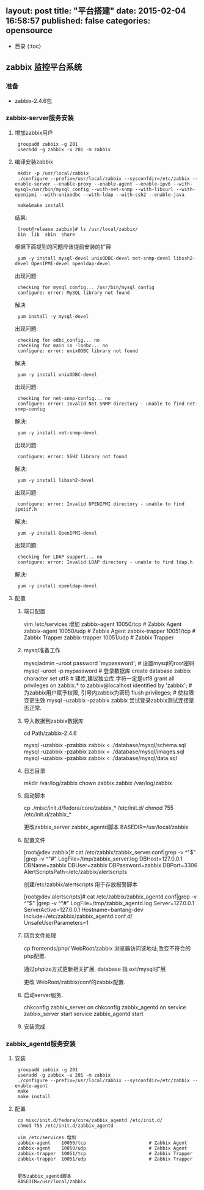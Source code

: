 layout: post
title:  "平台搭建"
date:   2015-02-04 16:58:57
published: false
categories: opensource
---

* 目录
{:toc}


## zabbix 监控平台系统

### 准备

* zabbix-2.4.6包

### zabbix-server服务安装

1. 增加zabbix用户

        groupadd zabbix -g 201
        useradd -g zabbix -u 201 -m zabbix
        
2. 编译安装zabbix

        mkdir -p /usr/local/zabbix
        ./configure --prefix=/usr/local/zabbix --sysconfdir=/etc/zabbix --enable-server --enable-proxy --enable-agent --enable-ipv6 --with-mysql=/usr/bin/mysql_config --with-net-snmp --with-libcurl --with-openipmi --with-unixodbc --with-ldap --with-ssh2 --enable-java
        
        make&make install
        
    结果:
    
        [root@release zabbix]# ls /usr/local/zabbix/
        bin  lib  sbin  share
        
    根据下面提到的问题应该提前安装的扩展
        
        yum -y install mysql-devel unixODBC-devel net-snmp-devel libssh2-devel OpenIPMI-devel openldap-devel
    
    出现问题:
        
        checking for mysql_config... /usr/bin/mysql_config
        configure: error: MySQL library not found
        
    解决
        
        yum install -y mysql-devel
    
    出现问题:
        
        checking for odbc_config... no
        checking for main in -lodbc... no
        configure: error: unixODBC library not found
    
    解决
    
        yum -y install unixODBC-devel
        
    出现问题:
        
        checking for net-snmp-config... no
        configure: error: Invalid Net-SNMP directory - unable to find net-snmp-config
    
    解决:
        
        yum -y install net-snmp-devel
        
    出现问题:
        
        configure: error: SSH2 library not found
    
    解决:
    
        yum -y install libssh2-devel
    
    出现问题:
    
        configure: error: Invalid OPENIPMI directory - unable to find ipmiif.h
    
    解决:
        
        yum -y install OpenIPMI-devel

    出现问题:
    
        checking for LDAP support... no
        configure: error: Invalid LDAP directory - unable to find ldap.h
    
    解决:
    
        yum -y install openldap-devel

3. 配置
    1. 端口配置
    
        vim /etc/services 增加
        zabbix-agent    10050/tcp                       # Zabbix Agent
        zabbix-agent    10050/udp                       # Zabbix Agent
        zabbix-trapper  10051/tcp                       # Zabbix Trapper
        zabbix-trapper  10051/udp                       # Zabbix Trapper
    
    2. mysql准备工作
        
        mysqladmin -uroot password 'mypassword'; # 设置mysql的root密码
        mysql -uroot -p mypassword  # 登录数据库
        create database zabbix character set utf8  # 建库,建议独立库.字符一定是utf8
        grant all privileges on zabbix.* to zabbix@localhost identified by 'zabbix';  # 为zabbix用户赋予权限, 引号内zabbix为密码
        flush privileges;  # 使权限变更生效
        mysql -uzabbix -pzabbix zabbix 尝试登录zabbix测试连接是否正常.
    
    3. 导入数据到zabbix数据库
    
        cd Path/zabbix-2.4.6
        
        mysql -uzabbix -pzabbix zabbix < ./database/mysql/schema.sql
        mysql -uzabbix -pzabbix zabbix < ./database/mysql/images.sql 
        mysql -uzabbix -pzabbix zabbix < ./database/mysql/data.sql
        
    4. 日志目录
    
        mkdir /var/log/zabbix
        chown zabbix.zabbix /var/log/zabbix
        
    5. 启动脚本
    
        cp ./misc/init.d/fedora/core/zabbix_* /etc/init.d/
        chmod 755 /etc/init.d/zabbix_*
        
        更改zabbix_server zabbix_agentd脚本
        BASEDIR=/usr/local/zabbix
        
    6. 配置文件
    
        [root@dev zabbix]# cat /etc/zabbix/zabbix_server.conf|grep -v ^"$" |grep -v ^"#"
        LogFile=/tmp/zabbix_server.log
        DBHost=127.0.0.1
        DBName=zabbix
        DBUser=zabbix
        DBPassword=zabbix
        DBPort=3306
        AlertScriptsPath=/etc/zabbix/alertscripts
        
        创建/etc/zabbix/alertscripts 用于存放报警脚本
        
        [root@dev alertscripts]# cat /etc/zabbix/zabbix_agentd.conf|grep -v ^"$" |grep -v ^"#"
        LogFile=/tmp/zabbix_agentd.log
        Server=127.0.0.1
        ServerActive=127.0.0.1
        Hostname=bantang-dev
        Include=/etc/zabbix/zabbix_agentd.conf.d/
        UnsafeUserParameters=1
    
    
    7. 网页文件处理 
    
        cp frontends/php/  WebRoot/zabbix
        浏览器访问该地址,改变不符合的php配置.
        
        通过phpize方式更新相关扩展, database 指 ext/mysqli扩展
    
        更改 WebRoot/zabbix/conf的zabbix配置.
    
    8. 启动server服务.
    
        chkconfig zabbix_server on
        chkconfig zabbix_agentd on
        service zabbix_server start
        service zabbix_agentd start
    
    9. 安装完成
    
### zabbix_agentd服务安装
    
1. 安装
    
        groupadd zabbix -g 201
        useradd -g zabbix -u 201 -m zabbix
        ./configure --prefix=/usr/local/zabbix --sysconfdir=/etc/zabbix --enable-agent
        make 
        make install

2. 配置
    
        cp misc/init.d/fedora/core/zabbix_agentd /etc/init.d/
        chmod 755 /etc/init.d/zabbix_agentd
        
        vim /etc/services 增加
        zabbix-agent    10050/tcp                       # Zabbix Agent
        zabbix-agent    10050/udp                       # Zabbix Agent
        zabbix-trapper  10051/tcp                       # Zabbix Trapper
        zabbix-trapper  10051/udp                       # Zabbix Trapper
        
        
        更改zabbix_agentd脚本
        BASEDIR=/usr/local/zabbix


        
    
    

